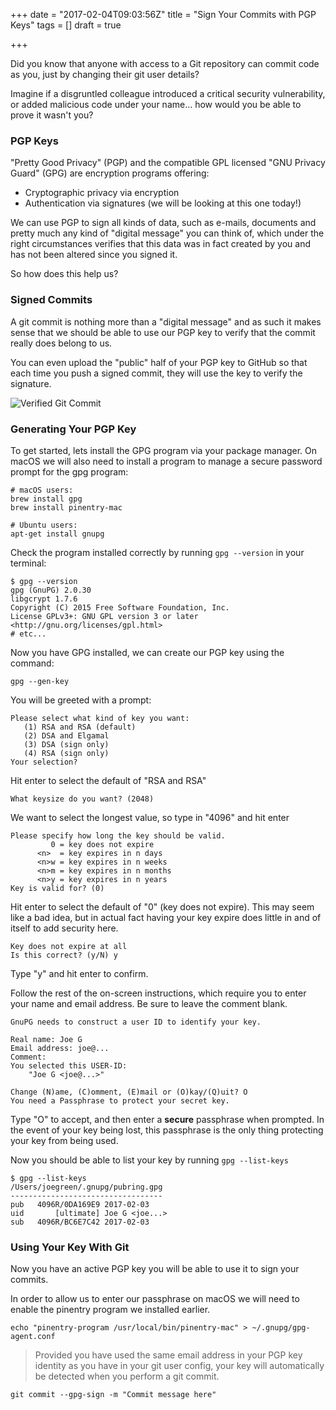 +++
date = "2017-02-04T09:03:56Z"
title = "Sign Your Commits with PGP Keys"
tags = []
draft = true

+++

Did you know that anyone with access to a Git repository can commit code as you, just by changing their git user details?

Imagine if a disgruntled colleague introduced a critical security vulnerability, or added malicious code under your name... how would you be able to prove it wasn't you?

<!-- more -->

### PGP Keys

"Pretty Good Privacy" (PGP) and the compatible GPL licensed "GNU Privacy Guard" (GPG) are encryption programs
offering:

 * Cryptographic privacy via encryption
 * Authentication via signatures (we will be looking at this one today!)

We can use PGP to sign all kinds of data, such as e-mails, documents and pretty much any kind of "digital message"
you can think of, which under the right circumstances verifies that this data was in fact created by you and has
not been altered since you signed it.

So how does this help us?

### Signed Commits

A git commit is nothing more than a "digital message" and as such it makes sense that we should be able to use our
PGP key to verify that the commit really does belong to us.

You can even upload the "public" half of your PGP key to GitHub so that each time you push a signed commit, they will
use the key to verify the signature.

![Verified Git Commit](/images/sign-commits-with-pgp/verified-commit-github.png)

### Generating Your PGP Key

To get started, lets install the GPG program via your package manager. On macOS we will also need to install a program
to manage a secure password prompt for the gpg program:

    # macOS users:
    brew install gpg
    brew install pinentry-mac

    # Ubuntu users:
    apt-get install gnupg

Check the program installed correctly by running `gpg --version` in your terminal:

~~~
$ gpg --version
gpg (GnuPG) 2.0.30
libgcrypt 1.7.6
Copyright (C) 2015 Free Software Foundation, Inc.
License GPLv3+: GNU GPL version 3 or later <http://gnu.org/licenses/gpl.html>
# etc...
~~~

Now you have GPG installed, we can create our PGP key using the command:

    gpg --gen-key

You will be greeted with a prompt:

~~~
Please select what kind of key you want:
   (1) RSA and RSA (default)
   (2) DSA and Elgamal
   (3) DSA (sign only)
   (4) RSA (sign only)
Your selection?
~~~
Hit enter to select the default of "RSA and RSA"

~~~
What keysize do you want? (2048)
~~~
We want to select the longest value, so type in "4096" and hit enter

~~~
Please specify how long the key should be valid.
         0 = key does not expire
      <n>  = key expires in n days
      <n>w = key expires in n weeks
      <n>m = key expires in n months
      <n>y = key expires in n years
Key is valid for? (0)
~~~
Hit enter to select the default of "0" (key does not expire). This may seem like a bad idea, but in actual fact having
your key expire does little in and of itself to add security here.

~~~
Key does not expire at all
Is this correct? (y/N) y
~~~
Type "y" and hit enter to confirm.

Follow the rest of the on-screen instructions, which require you to enter your name and email address.
Be sure to leave the comment blank.

~~~
GnuPG needs to construct a user ID to identify your key.

Real name: Joe G
Email address: joe@...
Comment:
You selected this USER-ID:
    "Joe G <joe@...>"

Change (N)ame, (C)omment, (E)mail or (O)kay/(Q)uit? O
You need a Passphrase to protect your secret key.
~~~

Type "O" to accept, and then enter a **secure** passphrase when prompted. In the event of your key being lost, this
passphrase is the only thing protecting your key from being used.

Now you should be able to list your key by running `gpg --list-keys`

~~~
$ gpg --list-keys
/Users/joegreen/.gnupg/pubring.gpg
----------------------------------
pub   4096R/0DA169E9 2017-02-03
uid       [ultimate] Joe G <joe...>
sub   4096R/BC6E7C42 2017-02-03
~~~

### Using Your Key With Git

Now you have an active PGP key you will be able to use it to sign your commits.

In order to allow us to enter our passphrase on macOS we will need to enable the pinentry program we installed earlier.

    echo "pinentry-program /usr/local/bin/pinentry-mac" > ~/.gnupg/gpg-agent.conf


> Provided you have used the same email address in your PGP key identity as you have in your git user config,
your key will automatically be detected when you perform a git commit.

    git commit --gpg-sign -m "Commit message here"
